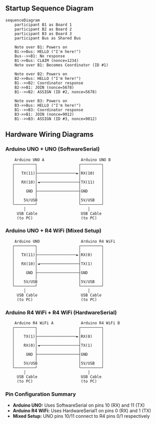 ## Startup Sequence Diagram
```mermaid
sequenceDiagram
    participant B1 as Board 1
    participant B2 as Board 2
    participant B3 as Board 3
    participant Bus as Shared Bus

    Note over B1: Powers on
    B1->>Bus: HELLO ("I'm here!")
    Bus-->>B1: No response
    B1->>Bus: CLAIM (nonce=1234)
    Note over B1: Becomes Coordinator (ID #1)

    Note over B2: Powers on
    B2->>Bus: HELLO ("I'm here!")
    B1-->>B2: Coordinator response
    B2->>B1: JOIN (nonce=5678)
    B1-->>B2: ASSIGN (ID #2, nonce=5678)

    Note over B3: Powers on
    B3->>Bus: HELLO ("I'm here!")
    B1-->>B3: Coordinator response
    B3->>B1: JOIN (nonce=9012)
    B1-->>B3: ASSIGN (ID #3, nonce=9012)
```

## Hardware Wiring Diagrams

### Arduino UNO + UNO (SoftwareSerial)
```
    Arduino UNO A                Arduino UNO B
   ┌─────────┐                  ┌─────────┐
   │         │                  │         │
   │   TX(11)├─────────────────►│RX(10)   │
   │         │                  │         │
   │   RX(10)│◄─────────────────┤TX(11)   │
   │         │                  │         │
   │     GND ├──────────────────┤GND      │
   │         │                  │         │
   │    5V/USB                  │5V/USB   │
   └─────────┘                  └─────────┘
        │                           │
     USB Cable                   USB Cable
     (to PC)                     (to PC)
```

### Arduino UNO + R4 WiFi (Mixed Setup)
```
    Arduino UNO                  Arduino R4 WiFi
   ┌─────────┐                  ┌─────────┐
   │         │                  │         │
   │   TX(11)├─────────────────►│RX(0)    │
   │         │                  │         │
   │   RX(10)│◄─────────────────┤TX(1)    │
   │         │                  │         │
   │     GND ├──────────────────┤GND      │
   │         │                  │         │
   │    5V/USB                  │5V/USB   │
   └─────────┘                  └─────────┘
        │                           │
     USB Cable                   USB Cable
     (to PC)                     (to PC)
```

### Arduino R4 WiFi + R4 WiFi (HardwareSerial)
```
    Arduino R4 WiFi A            Arduino R4 WiFi B
   ┌─────────┐                  ┌─────────┐
   │         │                  │         │
   │    TX(1)├─────────────────►│RX(0)    │
   │         │                  │         │
   │    RX(0)│◄─────────────────┤TX(1)    │
   │         │                  │         │
   │     GND ├──────────────────┤GND      │
   │         │                  │         │
   │    5V/USB                  │5V/USB   │
   └─────────┘                  └─────────┘
        │                           │
     USB Cable                   USB Cable
     (to PC)                     (to PC)
```

### Pin Configuration Summary
- **Arduino UNO:** Uses SoftwareSerial on pins 10 (RX) and 11 (TX)
- **Arduino R4 WiFi:** Uses HardwareSerial1 on pins 0 (RX) and 1 (TX)
- **Mixed Setup:** UNO pins 10/11 connect to R4 pins 0/1 respectively